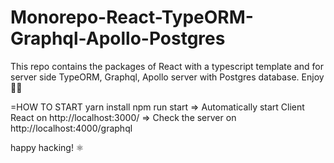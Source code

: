# Monorepo-React-TypeORM-Graphql-Apollo-Postgres
This repo contains the packages of React with a typescript template and for server side TypeORM, Graphql, Apollo server with Postgres database. Enjoy 🎊🎁

=HOW TO START
yarn install
npm run start 
  => Automatically start Client React on http://localhost:3000/
  => Check the server on http://localhost:4000/graphql
  
  happy hacking! ⚛
